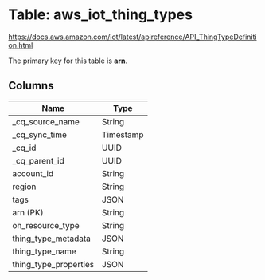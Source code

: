 # Table: aws_iot_thing_types

https://docs.aws.amazon.com/iot/latest/apireference/API_ThingTypeDefinition.html

The primary key for this table is **arn**.



## Columns
| Name          | Type          |
| ------------- | ------------- |
|_cq_source_name|String|
|_cq_sync_time|Timestamp|
|_cq_id|UUID|
|_cq_parent_id|UUID|
|account_id|String|
|region|String|
|tags|JSON|
|arn (PK)|String|
|oh_resource_type|String|
|thing_type_metadata|JSON|
|thing_type_name|String|
|thing_type_properties|JSON|